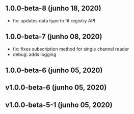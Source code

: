 ## 1.0.0-beta-8 (junho 18, 2020)
  - fix: updates data type to fit registry API

## 1.0.0-beta-7 (junho 08, 2020)
  - fix: fixes subscription method for single channel reader
  - debug: adds logging

## 1.0.0-beta-6 (junho 05, 2020)


## v1.0.0-beta-6 (junho 05, 2020)


## v1.0.0-beta-5-1 (junho 05, 2020)


